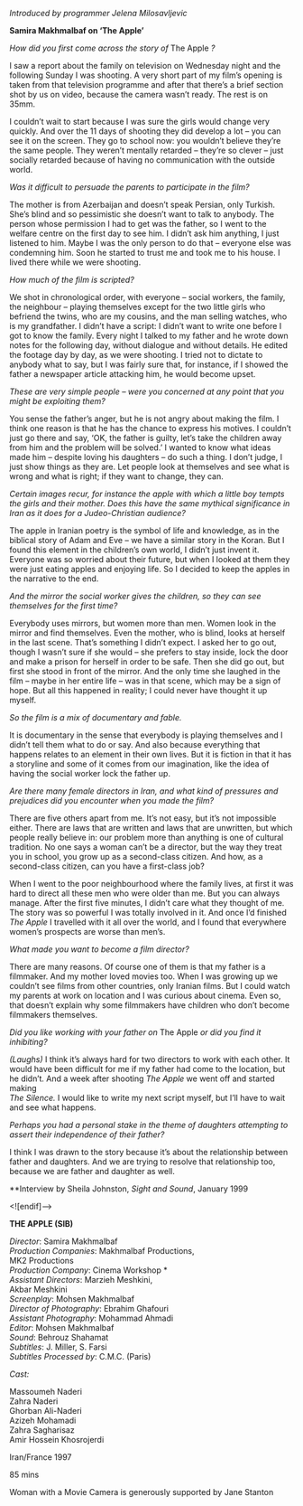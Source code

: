 
_Introduced by programmer Jelena Milosavljevic_

**Samira Makhmalbaf on ‘The Apple’**

_How did you first come across the story of_ The Apple _?_

I saw a report about the family on television on Wednesday night and the following Sunday I was shooting. A very short part of my film’s opening is taken from that television programme and after that there’s a brief section shot by us on video, because the camera wasn’t ready. The rest is on 35mm.

I couldn’t wait to start because I was sure the girls would change very quickly. And over the 11 days of shooting they did develop a lot – you can see it on the screen. They go to school now: you wouldn’t believe they’re the same people. They weren’t mentally retarded – they’re so clever – just socially retarded because of having no communication with the outside world.

_Was it difficult to persuade the parents to participate in the film?_

The mother is from Azerbaijan and doesn’t speak Persian, only Turkish. She’s blind and so pessimistic she doesn’t want to talk to anybody. The person whose permission I had to get was the father, so I went to the welfare centre on the first day to see him. I didn’t ask him anything, I just listened to him. Maybe I was the only person to do that – everyone else was condemning him. Soon he started to trust me and took me to his house. I lived there while we were shooting.

_How much of the film is scripted?_

We shot in chronological order, with everyone – social workers, the family, the neighbour – playing themselves except for the two little girls who befriend the twins, who are my cousins, and the man selling watches, who is my grandfather. I didn’t have a script: I didn’t want to write one before I got to know the family. Every night I talked to my father and he wrote down notes for the following day, without dialogue and without details. He edited the footage day by day, as we were shooting. I tried not to dictate to anybody what to say, but I was fairly sure that, for instance, if I showed the father a newspaper article attacking him, he would become upset.

_These are very simple people – were you concerned at any point that you might be exploiting them?_

You sense the father’s anger, but he is not angry about making the film. I think one reason is that he has the chance to express his motives. I couldn’t just go there and say, ‘OK, the father is guilty, let’s take the children away from him and the problem will be solved.’ I wanted to know what ideas made him – despite loving his daughters – do such a thing. I don’t judge, I just show things as they are. Let people look at themselves and see what is wrong and what is right; if they want to change, they can.

_Certain images recur, for instance the apple with which a little boy tempts the girls and their mother. Does this have the same mythical significance in Iran as it does for a Judeo-Christian audience?_

The apple in Iranian poetry is the symbol of life and knowledge, as in the biblical story of Adam and Eve – we have a similar story in the Koran. But I found this element in the children’s own world, I didn’t just invent it. Everyone was so worried about their future, but when I looked at them they were just eating apples and enjoying life. So I decided to keep the apples in the narrative to the end.

_And the mirror the social worker gives the children, so they can see themselves for the first time?_

Everybody uses mirrors, but women more than men. Women look in the mirror and find themselves. Even the mother, who is blind, looks at herself in the last scene. That’s something I didn’t expect. I asked her to go out, though I wasn’t sure if she would – she prefers to stay inside, lock the door and make a prison for herself in order to be safe. Then she did go out, but first she stood in front of the mirror. And the only time she laughed in the film – maybe in her entire life – was in that scene, which may be a sign of hope. But all this happened in reality; I could never have thought it up myself.

_So the film is a mix of documentary and fable._

It is documentary in the sense that everybody is playing themselves and I didn’t tell them what to do or say. And also because everything that happens relates to an element in their own lives. But it is fiction in that it has a storyline and some of it comes from our imagination, like the idea of having the social worker lock the father up.

_Are there many female directors in Iran, and what kind of pressures and prejudices did you encounter when you made the film?_

There are five others apart from me. It’s not easy, but it’s not impossible either. There are laws that are written and laws that are unwritten, but which people really believe in: our problem more than anything is one of cultural tradition. No one says a woman can’t be a director, but the way they treat you in school, you grow up as a second-class citizen. And how, as a second-class citizen, can you have a first-class job?

When I went to the poor neighbourhood where the family lives, at first it was hard to direct all these men who were older than me. But you can always manage. After the first five minutes, I didn’t care what they thought of me.  
The story was so powerful I was totally involved in it. And once I’d finished  
_The Apple_ I travelled with it all over the world, and I found that everywhere women’s prospects are worse than men’s.

_What made you want to become a film director?_

There are many reasons. Of course one of them is that my father is a filmmaker. And my mother loved movies too. When I was growing up we couldn’t see films from other countries, only Iranian films. But I could watch my parents at work on location and I was curious about cinema. Even so, that doesn’t explain why some filmmakers have children who don’t become filmmakers themselves.

_Did you like working with your father on_ The Apple _or did you find it inhibiting?_

_(Laughs)_ I think it’s always hard for two directors to work with each other. It would have been difficult for me if my father had come to the location, but he didn’t. And a week after shooting _The Apple_ we went off and started making  
_The Silence._ I would like to write my next script myself, but I’ll have to wait and see what happens.

_Perhaps you had a personal stake in the theme of daughters attempting to assert their independence of their father?_

I think I was drawn to the story because it’s about the relationship between father and daughters. And we are trying to resolve that relationship too, because we are father and daughter as well.

**Interview by Sheila Johnston, _Sight and Sound_, January 1999

<![endif]-->

**THE APPLE (SIB)**

_Director_: Samira Makhmalbaf  
_Production Companies_: Makhmalbaf Productions,  
MK2 Productions  
_Production Company_: Cinema Workshop *  
_Assistant Directors_: Marzieh Meshkini,  
Akbar Meshkini  
_Screenplay_: Mohsen Makhmalbaf  
_Director of Photography_: Ebrahim Ghafouri  
_Assistant Photography_: Mohammad Ahmadi  
_Editor_: Mohsen Makhmalbaf  
_Sound_: Behrouz Shahamat  
_Subtitles_: J. Miller, S. Farsi  
_Subtitles Processed by_: C.M.C. (Paris)

_Cast:_

Massoumeh Naderi  
Zahra Naderi  
Ghorban Ali-Naderi  
Azizeh Mohamadi  
Zahra Sagharisaz  
Amir Hossein Khosrojerdi

Iran/France 1997

85 mins

Woman with a Movie Camera is generously supported by Jane Stanton
<!--stackedit_data:
eyJoaXN0b3J5IjpbMTEzNTUyNjgwNF19
-->